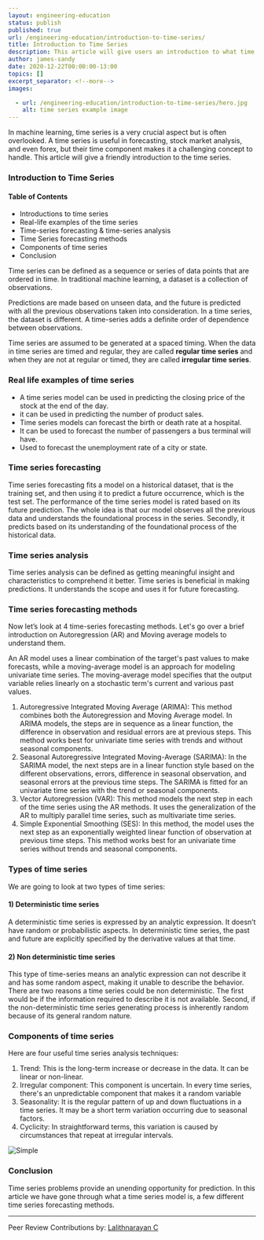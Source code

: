 ```yaml
---
layout: engineering-education
status: publish
published: true
url: /engineering-education/introduction-to-time-series/
title: Introduction to Time Series
description: This article will give users an introduction to what time series is in machine learning. It is a deep learning concept, time series can be defined as a sequence or series of data points that are ordered in time.
author: james-sandy
date: 2020-12-22T00:00:00-13:00
topics: []
excerpt_separator: <!--more-->
images:

  - url: /engineering-education/introduction-to-time-series/hero.jpg
    alt: time series example image
---
```

In machine learning, time series is a very crucial aspect but is often overlooked. A time series is useful in forecasting, stock market analysis, and even forex, but their time component makes it a challenging concept to handle. This article will give a friendly introduction to the time series.
<!--more-->
### Introduction to Time Series

#### Table of Contents
- Introductions to time series
- Real-life examples of the time series
- Time-series forecasting & time-series analysis
- Time Series forecasting methods
- Components of time series
- Conclusion

Time series can be defined as a sequence or series of data points that are ordered in time. In traditional machine learning, a dataset is a collection of observations. 

Predictions are made based on unseen data, and the future is predicted with all the previous observations taken into consideration. In a time series, the dataset is different. A time-series adds a definite order of dependence between observations.

Time series are assumed to be generated at a spaced timing. When the data in time series are timed and regular, they are called **regular time series** and when they are not at regular or timed, they are called **irregular time series**.

### Real life examples of time series
- A time series model can be used in predicting the closing price of the stock at the end of the day.
- it can be used in predicting the number of product sales.
- Time series models can forecast the birth or death rate at a hospital.
- It can be used to forecast the number of passengers a bus terminal will have.
- Used to forecast the unemployment rate of a city or state.

### Time series forecasting
Time series forecasting fits a model on a historical dataset, that is the training set, and then using it to predict a future occurrence, which is the test set. The performance of the time series model is rated based on its future prediction. The whole idea is that our model observes all the previous data and understands the foundational process in the series. Secondly, it predicts based on its understanding of the foundational process of the historical data.

### Time series analysis
Time series analysis can be defined as getting meaningful insight and characteristics to comprehend it better. Time series is beneficial in making predictions. It understands the scope and uses it for future forecasting.

### Time series forecasting methods 
Now let’s look at 4 time-series forecasting methods. Let's go over a brief introduction on Autoregression (AR) and Moving average models to understand them. 

An AR model uses a linear combination of the target's past values to make forecasts, while a moving-average model is an approach for modeling univariate time series. The moving-average model specifies that the output variable relies linearly on a stochastic term's current and various past values.

1. Autoregressive Integrated Moving Average (ARIMA): This method combines both the Autoregression and Moving Average model. In ARIMA models, the steps are in sequence as a linear function, the difference in observation and residual errors are at previous steps. This method works best for univariate time series with trends and without seasonal components.
2. Seasonal Autoregressive Integrated Moving-Average (SARIMA): In the SARIMA model, the next steps are in a linear function style based on the different observations, errors, difference in seasonal observation, and seasonal errors at the previous time steps. The SARIMA is fitted for an univariate time series with the trend or seasonal components.
3. Vector Autoregression (VAR): This method models the next step in each of the time series using the AR methods. It uses the generalization of the AR to multiply parallel time series, such as multivariate time series.
4. Simple Exponential Smoothing (SES): In this method, the model uses the next step as an exponentially weighted linear function of observation at previous time steps. This method works best for an univariate time series without trends and seasonal components.

### Types of time series
We are going to look at two types of time series:

#### 1) Deterministic time series
A deterministic time series is expressed by an analytic expression. It doesn’t have random or probabilistic aspects. In deterministic time series, the past and future are explicitly specified by the derivative values at that time.

#### 2) Non deterministic time series
This type of time-series means an analytic expression can not describe it and has some random aspect, making it unable to describe the behavior. There are two reasons a time series could be non deterministic. The first would be if the information required to describe it is not available. Second, if the non-deterministic time series generating process is inherently random because of its general random nature.

### Components of time series
Here are four useful time series analysis techniques:

1. Trend: This is the long-term increase or decrease in the data. It can be linear or non-linear.
2. Irregular component: This component is uncertain. In every time series, there's an unpredictable component that makes it a random variable
3. Seasonality: It is the regular pattern of up and down fluctuations in a time series. It may be a short term variation occurring due to seasonal factors.
4. Cyclicity: In straightforward terms, this variation is caused by circumstances that repeat at irregular intervals.

![Simple](/engineering-education/introduction-to-time-series/img.jpg)

### Conclusion
Time series problems provide an unending opportunity for prediction. In this article we have gone through what a time series model is, a few different time series forecasting methods. 

---
Peer Review Contributions by: [Lalithnarayan C](/engineering-education/authors/lalithnarayan-c/)
